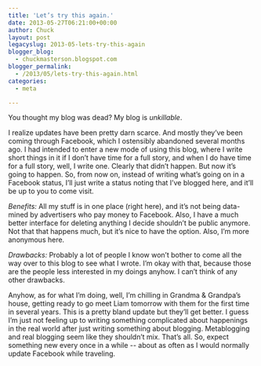 ```yaml
---
title: 'Let’s try this again.'
date: 2013-05-27T06:21:00+00:00
author: Chuck
layout: post
legacyslug: 2013-05-lets-try-this-again
blogger_blog:
  - chuckmasterson.blogspot.com
blogger_permalink:
  - /2013/05/lets-try-this-again.html
categories:
  - meta

---
```


You thought my blog was dead? My blog is *unkillable*.

I realize updates have been pretty darn scarce. And mostly they’ve been
coming through Facebook, which I ostensibly abandoned several months ago. I had
intended to enter a new mode of using this blog, where I write short things in
it if I don’t have time for a full story, and when I do have time for a
full story, well, I write one. Clearly that didn’t happen. But now
it’s going to happen. So, from now on, instead of writing what’s
going on in a Facebook status, I’ll just write a status noting that
I’ve blogged here, and it’ll be up to you to come visit.

*Benefits:*&nbsp;All my stuff is in one place (right here), and it’s not
being data-mined by advertisers who pay money to Facebook.  Also, I have a much
better interface for deleting anything I decide shouldn’t be public
anymore. Not that that happens much, but it’s nice to have the option.
Also, I’m more anonymous here.

*Drawbacks:*&nbsp;Probably a lot of people I know won’t bother to come
all the way over to this blog to see what I wrote. I’m okay with that,
because those are the people less interested in my doings anyhow. I can’t
think of any other drawbacks.

Anyhow, as for what I’m doing, well, I’m chilling in Grandma &
Grandpa’s house, getting ready to go meet Liam tomorrow with them for the
first time in several years. This is a pretty bland update but they’ll
get better. I guess I’m just not feeling up to writing something
complicated about happenings in the real world after just writing something
about blogging. Metablogging and real blogging seem like they shouldn’t
mix. That’s all. So, expect something new every once in a while --
about as often as I would normally update Facebook while traveling.

